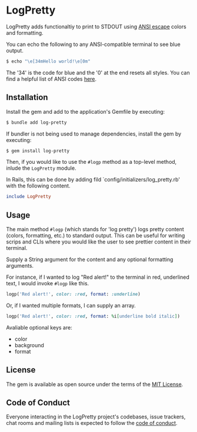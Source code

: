 # LogPretty

LogPretty adds functionaltiy to print to STDOUT using [ANSI escape](https://en.wikipedia.org/wiki/ANSI_escape_code) colors and formatting.

You can echo the following to any ANSI-compatible terminal to see blue output.

```bash
$ echo "\e[34mHello world!\e[0m"
```

The '34' is the code for blue and the '0' at the end resets all styles.  You can find a helpful list of ANSI codes [here](https://gist.github.com/fnky/458719343aabd01cfb17a3a4f7296797).

## Installation

Install the gem and add to the application's Gemfile by executing:

```bash
$ bundle add log-pretty
```

If bundler is not being used to manage dependencies, install the gem by executing:

```bash
$ gem install log-pretty
```

Then, if you would like to use the `#logp` method as a top-level method, inlude the `LogPretty` module.

In Rails, this can be done by adding fild `config/initializers/log_pretty.rb' with the following content.

```ruby
include LogPretty
```

## Usage

The main method `#logp` (which stands for 'log pretty') logs pretty content (colors, formatting, etc.) to standard output.  This can be useful for writing scrips and CLIs where you would like the user to see prettier content in their terminal.

Supply a String argument for the content and any optional formatting arguments.

For instance, if I wanted to log "Red alert!" to the terminal in red, underlined text, I would invoke `#logp` like this.

```ruby
logp('Red alert!', color: :red, format: :underline)
```

Or, if I wanted multiple formats, I can supply an array.

```ruby
logp('Red alert!', color: :red, format: %i[underline bold italic])
```

Avaliable optional keys are:
- color
- background
- format

## License

The gem is available as open source under the terms of the [MIT License](https://opensource.org/licenses/MIT).

## Code of Conduct

Everyone interacting in the LogPretty project's codebases, issue trackers, chat rooms and mailing lists is expected to follow the [code of conduct](https://github.com/jvon1904/log-pretty/blob/main/CODE_OF_CONDUCT.md).
